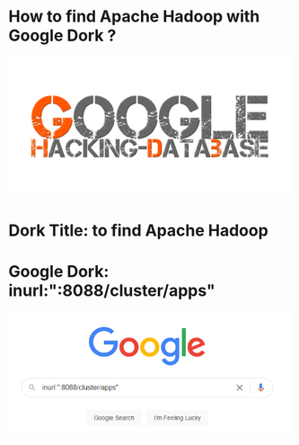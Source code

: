 # How to find Apache Hadoop with Google Dork ?

![image](https://github.com/ozergoker/How-to-find-Apache-Hadoop/blob/main/ghdb.png)

# Dork Title: to find Apache Hadoop
# Google Dork: inurl:":8088/cluster/apps"

![image](https://github.com/ozergoker/How-to-find-Apache-Hadoop/blob/main/google.png)

